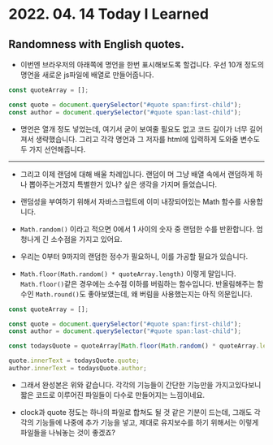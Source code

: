 # 2022. 04. 14 Today I Learned

## Randomness with English quotes.

- 이번엔 브라우저의 아래쪽에 명언을 한번 표시해보도록 할겁니다. 우선 10개 정도의 명언을 새로운 js파일에 배열로 만들어줍니다.

```js
const quoteArray = [];

const quote = document.querySelector("#quote span:first-child");
const author = document.querySelector("#quote span:last-child");
```

- 명언은 열개 정도 넣었는데, 여기서 굳이 보여줄 필요도 없고 코드 길이가 너무 길어져서 생략했습니다. 그리고 각각 명언과 그 저자를 html에 입력하게 도와줄 변수도 두 가지 선언해줍니다.

---

- 그리고 이제 랜덤에 대해 배울 차례입니다. 랜덤이 머 그냥 배열 속에서 랜덤하게 하나 뽑아주는거겠지 특별한거 있나? 싶은 생각을 가지며 들었습니다.

- 랜덤성을 부여하기 위해서 자바스크립트에 이미 내장되어있는 Math 함수를 사용합니다.

- `Math.random()` 이라고 적으면 0에서 1 사이의 숫자 중 랜덤한 수를 반환합니다. 엄청나게 긴 소수점을 가지고 있어요.

- 우리는 0부터 9까지의 랜덤한 정수가 필요하니, 이를 가공할 필요가 있습니다.

- `Math.floor(Math.random() * quoteArray.length)` 이렇게 말입니다. `Math.floor()`같은 경우에는 소수점 이하를 버림하는 함수입니다. 반올림해주는 함수인 `Math.round()`도 좋아보였는데, 왜 버림을 사용했는지는 아직 의문입니다.

```js
const quoteArray = [];

const quote = document.querySelector("#quote span:first-child");
const author = document.querySelector("#quote span:last-child");

const todaysQuote = quoteArray[Math.floor(Math.random() * quoteArray.length)];

quote.innerText = todaysQuote.quote;
author.innerText = todaysQuote.author;
```

- 그래서 완성본은 위와 같습니다. 각각의 기능들이 간단한 기능만을 가지고있다보니 짧은 코드로 이루어진 파일들이 다수로 만들어지는 느낌이네요.

- clock과 quote 정도는 하나의 파일로 합쳐도 될 것 같은 기분이 드는데, 그래도 각각의 기능들에 나중에 추가 기능을 넣고, 제대로 유지보수를 하기 위해서는 이렇게 파일들을 나눠놓는 것이 좋겠죠?

